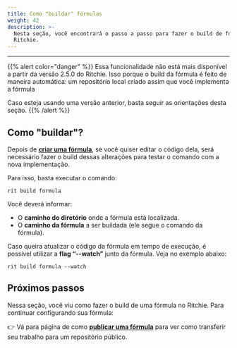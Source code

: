 ```yaml
---
title: Como "buildar" fórmulas
weight: 42
description: >-
  Nesta seção, você encontrará o passo a passo para fazer o build de fórmulas no
  Ritchie.
---
```


---

{{% alert color="danger" %}}
Essa funcionalidade não está mais disponível a partir da versão 2.5.0 do Ritchie. Isso porque o build da fórmula é feito de maneira automática: um repositório local criado assim que você implementa a fórmula

Caso esteja usando uma versão anterior, basta seguir as orientações desta seção. 
{{% /alert %}}

## Como "buildar"?

Depois de [**criar uma fórmula**](como-criar-formulas),  se você quiser editar o código dela, será necessário fazer o build dessas alterações para testar o comando com a nova implementação. 

Para isso, basta executar o comando:  

```text
rit build formula
```

Você deverá informar: 

* O **caminho  do diretório** onde a fórmula está localizada.
* O **caminho da fórmula** a ser buildada \(ele segue o comando da fórmula\). 

Caso queira atualizar o código da fórmula em tempo de execução, é possível utilizar a **flag “--watch”** junto da fórmula. Veja no exemplo abaixo:   


```text
rit build formula --watch
```

## Próximos passos

Nessa seção, você viu como fazer o build de uma fórmula no Ritchie. Para continuar configurando sua fórmula: 

👉 Vá para página de como [**publicar uma fórmula**](como-publicar-formulas) para ver como transferir seu trabalho para um repositório público.
